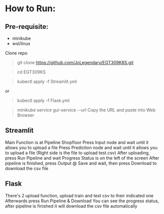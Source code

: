 # How to Run:
## Pre-requisite:
- minikube
- wsl/linux
  
Clone repo
> git clone https://github.com/JoLegendary/EGT309K8S.git

> cd EGT309KS

> kubectl apply -f Streamlit.yml

or

> kubectl apply -f Flask.yml

> minikube service gui-service --url
Copy the URL and paste into Web Browser

## Streamlit
Main Function is at Pipeline Shopfloor
Press Input node and wait until it allows you to upload a file
Press Prediction node and wait until it allows you to upload a file (Right side is the file to upload test.csv)
After uploading, press Run Pipeline and wait
Progress Status is on the left of the screen
After pipeline is finished, press Output @ Save and wait, then press Download to download the csv file

## Flask
There's 2 upload function, upload train and test csv to their indicated one
Afterwards press Run Pipeline & Download
You can see the progress status, after pipeline is finished it will download the csv file automatically
